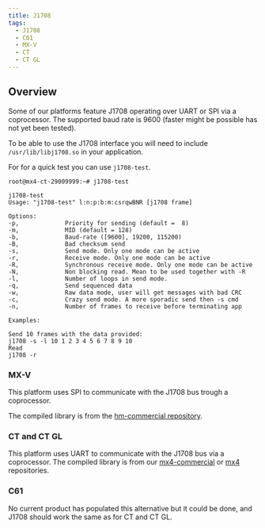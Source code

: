 ```yaml
---
title: J1708
tags:
  - J1708
  - C61
  - MX-V
  - CT
  - CT GL
---
```


## Overview

Some of our platforms feature J1708 operating over UART or SPI via a coprocessor. The supported baud rate is 9600 (faster might be possible has not yet been tested).

To be able to use the J1708 interface you will need to include `/usr/lib/libj1708.so` in your application.

For for a quick test you can use `j1708-test`.
```
root@mx4-ct-29009999:~# j1708-test

j1708-test
Usage: "j1708-test" l:n:p:b:m:csrqwBNR [j1708 frame]

Options:
-p,             Priority for sending (default =  8)
-m,             MID (default = 128)
-b,             Baud-rate ([9600], 19200, 115200)
-B,             Bad checksum send
-s,             Send mode. Only one mode can be active
-r,             Receive mode. Only one mode can be active
-R,             Synchronous receive mode. Only one mode can be active
-N,             Non blocking read. Mean to be used together with -R
-l,             Number of loops in send mode.
-q,             Send sequenced data
-w,             Raw data mode, user will get messages with bad CRC
-c,             Crazy send mode. A more sporadic send then -s cmd
-n,             Number of frames to receive before terminating app

Examples:

Send 10 frames with the data provided:
j1708 -s -l 10 1 2 3 4 5 6 7 8 9 10
Read
j1708 -r
```

### MX-V

This platform uses SPI to communicate with the J1708 bus trough a coprocessor.

The compiled library is from the [hm-commercial repository](https://github.com/hostmobility/hm-commercial).

### CT and CT GL

This platform uses UART to communicate with the J1708 bus via a coprocessor. The compiled library is from our [mx4-commercial](https://github.com/hostmobility/mx4-commercial) or [mx4](https://github.com/hostmobility/mx4) repositories.

### C61

No current product has populated this alternative but it could be done, and J1708 should work the same as for CT and CT GL.
